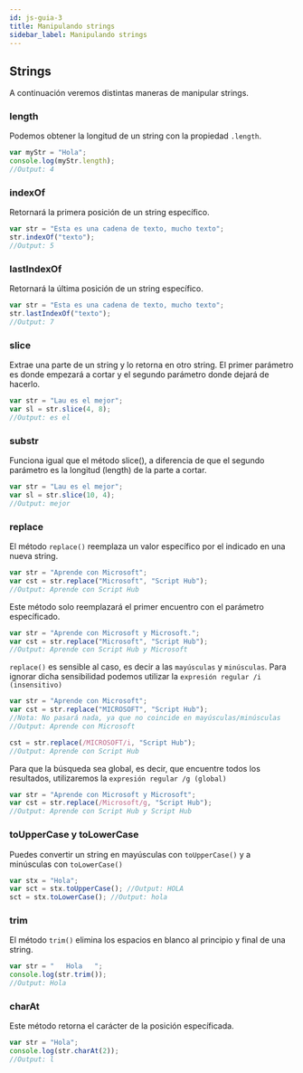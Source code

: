 ```yaml
---
id: js-guia-3
title: Manipulando strings
sidebar_label: Manipulando strings
---
```


## Strings

A continuación veremos distintas maneras de manipular strings.

### length

Podemos obtener la longitud de un string con la propiedad `.length`.

```js
var myStr = "Hola";
console.log(myStr.length);
//Output: 4
```

### indexOf

Retornará la primera posición de un string específico.

```js
var str = "Esta es una cadena de texto, mucho texto";
str.indexOf("texto");
//Output: 5
```

### lastIndexOf

Retornará la última posición de un string específico.

```js
var str = "Esta es una cadena de texto, mucho texto";
str.lastIndexOf("texto");
//Output: 7
```

### slice

Extrae una parte de un string y lo retorna en otro string. El primer parámetro es donde empezará a cortar y el segundo parámetro donde dejará de hacerlo.

```js
var str = "Lau es el mejor";
var sl = str.slice(4, 8);
//Output: es el
```

### substr

Funciona igual que el método slice(), a diferencia de que el segundo parámetro es la longitud (length) de la parte a cortar.

```js
var str = "Lau es el mejor";
var sl = str.slice(10, 4);
//Output: mejor
```

### replace

El método `replace()` reemplaza un valor específico por el indicado en una nueva string.

```js
var str = "Aprende con Microsoft";
var cst = str.replace("Microsoft", "Script Hub");
//Output: Aprende con Script Hub
```

Este método solo reemplazará el primer encuentro con el parámetro específicado.

```js
var str = "Aprende con Microsoft y Microsoft.";
var cst = str.replace("Microsoft", "Script Hub");
//Output: Aprende con Script Hub y Microsoft
```

`replace()` es sensible al caso, es decir a las `mayúsculas` y `minúsculas`.
Para ignorar dicha sensibilidad podemos utilizar la `expresión regular /i (insensitivo)`

```js
var str = "Aprende con Microsoft";
var cst = str.replace("MICROSOFT", "Script Hub");
//Nota: No pasará nada, ya que no coincide en mayúsculas/minúsculas
//Output: Aprende con Microsoft

cst = str.replace(/MICROSOFT/i, "Script Hub");
//Output: Aprende con Script Hub
```

Para que la búsqueda sea global, es decir, que encuentre todos los resultados, utilizaremos la `expresión regular /g (global)`

```js
var str = "Aprende con Microsoft y Microsoft";
var cst = str.replace(/Microsoft/g, "Script Hub");
//Output: Aprende con Script Hub y Script Hub
```

### toUpperCase y toLowerCase

Puedes convertir un string en mayúsculas con `toUpperCase()` y a minúsculas con `toLowerCase()`

```js
var stx = "Hola";
var sct = stx.toUpperCase(); //Output: HOLA
sct = stx.toLowerCase(); //Output: hola
```

### trim

El método `trim()` elimina los espacios en blanco al principio y final de una string.

```js
var str = "   Hola   ";
console.log(str.trim());
//Output: Hola
```

### charAt

Este método retorna el carácter de la posición específicada.

```js
var str = "Hola";
console.log(str.charAt(2));
//Output: l
```
